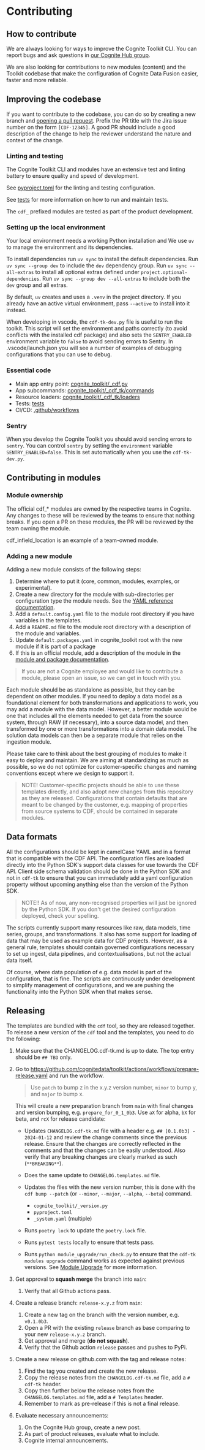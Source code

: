 # Contributing

## How to contribute

We are always looking for ways to improve the Cognite Toolkit CLI. You can
report bugs and ask questions in [our Cognite Hub group](https://hub.cognite.com/groups/cognite-data-fusion-toolkit-277).

We are also looking for contributions to new modules (content) and the Toolkit codebase that make the configuration of
Cognite Data Fusion easier, faster and more reliable.

## Improving the codebase

If you want to contribute to the codebase, you can do so by creating a new branch and
[opening a pull request](https://github.com/cognitedata/toolkit/compare). Prefix the PR title with the Jira issue
number on the form `[CDF-12345]`. A good PR should include a good description of the change to help the reviewer
understand the nature and context of the change.

### Linting and testing

The Cognite Toolkit CLI and modules have an extensive test and linting battery to ensure quality and speed of development.

See [pyproject.toml](pyproject.toml) for the linting and testing configuration.

See [tests](tests/README.md) for more information on how to run and maintain tests.

The `cdf_` prefixed modules are tested as part of the product development.

### Setting up the local environment

Your local environment needs a working Python installation and We use `uv` to manage the environment and its dependencies.

To install dependencies run `uv sync` to install the default dependencies.
Run `uv sync --group dev` to include the `dev` dependency group.
Run `uv sync --all-extras` to install all optional extras defined under `project.optional-dependencies`.
Run `uv sync --group dev --all-extras` to include both the `dev` group and all extras.

By default, `uv` creates and uses a `.venv` in the project directory. If you already have an active virtual environment,
pass `--active` to install into it instead.

When developing in vscode, the `cdf-tk-dev.py` file is useful to run the toolkit. This script will set the
environment and paths correctly (to avoid conflicts with the installed cdf package) and also sets the
`SENTRY_ENABLED` environment variable to `false` to avoid sending errors to Sentry.
In .vscode/launch.json you will see a number of examples of debugging configurations that you can use to debug.

### Essential code

- Main app entry point: [cognite_toolkit/_cdf.py](cognite_toolkit/_cdf.py)
- App subcommands: [cognite_toolkit/_cdf_tk/commands](cognite_toolkit/_cdf_tk/commands)
- Resource loaders: [cognite_toolkit/_cdf_tk/loaders](cognite_toolkit/_cdf_tk/loaders)
- Tests: [tests](tests)
- CI/CD: [.github/workflows](.github/workflows)

### Sentry

When you develop the Cognite Toolkit you should avoid sending errors to  `sentry`. You can control `sentry` by setting
the  `environment` variable `SENTRY_ENABLED=false`. This is set automatically when you use the `cdf-tk-dev.py`.

## Contributing in modules

### Module ownership

The official cdf_* modules are owned by the respective teams in Cognite. Any changes to these
will be reviewed by the teams to ensure that nothing breaks. If you open a PR on these modules,
the PR will be reviewed by the team owning the module.

cdf_infield_location is an example of a team-owned module.

### Adding a new module

Adding a new module consists of the following steps:

1. Determine where to put it (core, common, modules, examples, or experimental).
2. Create a new directory for the module with sub-directories per configuration type the module needs. See the
   [YAML reference documentation](https://developer.cognite.com/sdks/toolkit/references/configs).
3. Add a `default.config.yaml` file to the module root directory if you have variables in the templates.
4. Add a `README.md` file to the module root directory with a description of the module and variables.
5. Update `default.packages.yaml` in cognite_toolkit root with the new module if it is part of a package
6. If this is an official module, add a description of the module in the
   [module and package documentation](https://developer.cognite.com/sdks/toolkit/references/module_reference).

> If you are not a Cognite employee and would like to contribute a module, please open an issue, so we can
> get in touch with you.

Each module should be as standalone as possible, but they can be dependent on other modules.
If you need to deploy a data model as a foundational
element for both transformations and applications to work, you may add a module with the data model.
However, a better module would be one that includes all the elements needed to get data from the
source system, through RAW (if necessary), into a source data model, and then transformed by one or
more transformations into a domain data model. The solution data models can then be a separate module
that relies on the ingestion module.

Please take care to think about the best grouping of modules to make it easy to deploy and maintain.
We are aiming at standardizing as much as possible, so we do not optimize for customer-specific
changes and naming conventions except where we design to support it.

> NOTE! Customer-specific projects should be able to use these templates directly, and also adopt
> new changes from this repository as they are released.
> Configurations that contain defaults that are meant to be changed by the customer, e.g. mapping
> of properties from source systems to CDF, should be contained in separate modules.

## Data formats

All the configurations should be kept in camelCase YAML and in a format that is compatible with the CDF API.
The configuration files are loaded directly into the Python SDK's support data classes for
use towards the CDF API. Client side schema validation should be done in the Python SDK and not in `cdf-tk`
to ensure that you can immediately
add a yaml configuration property without upcoming anything else than the version of the Python SDK.

> NOTE!! As of now, any non-recognised properties will just be ignored by the Python SDK. If you don't
> get the desired configuration deployed, check your spelling.

The scripts currently support many resources like raw, data models, time series, groups, and transformations.
It also has some support for loading of data that may be used as example data for CDF projects. However,
as a general rule, templates should contain governed configurations necessary to set up ingest, data pipelines,
and contextualisations, but not the actual data itself.

Of course, where data population of e.g. data model is part of the configuration, that is fine.
The scripts are continuously under development to simplify management of configurations, and
we are pushing the functionality into the Python SDK when that makes sense.

## Releasing

The templates are bundled with the `cdf` tool, so they are released together.
To release a new version of the `cdf` tool and the templates, you need to do the following:

1. Make sure that the CHANGELOG.cdf-tk.md is up to date. The top entry should be `## TBD` only.
2. Go to <https://github.com/cognitedata/toolkit/actions/workflows/prepare-release.yaml> and run the workflow.

   > Use `patch` to bump z in the x.y.z version number, `minor` to bump y, and `major` to bump x.

   This will create a new preparation branch from `main` with final changes and version bumping,
   e.g. `prepare_for_0_1_0b3`. Use `aX` for alpha, `bX` for beta, and `rcX` for
   release candidate:
   - Updates `CHANGELOG.cdf-tk.md` file with a header e.g. `## [0.1.0b3] - 2024-01-12` and review the
      change comments since the previous release. Ensure that the changes are correctly reflected in the
      comments and that the changes can be easily understood. Also verify that any breaking changes
      are clearly marked as such (`**BREAKING**`).
   - Does the same update to `CHANGELOG.templates.md` file.
   - Updates the files with the new version number, this is done with
      the `cdf bump --patch` (or `--minor`, `--major`, `--alpha`, `--beta`) command.
      - `cognite_toolkit/_version.py`
      - `pyproject.toml`
      - `_system.yaml` (multiple)

   - Runs `poetry lock` to update the `poetry.lock` file.
   - Runs `pytest tests` locally to ensure that tests pass.
   - Runs `python module_upgrade/run_check.py` to ensure that the `cdf-tk modules upgrade` command works as expected
      against previous versions. See [Module Upgrade](module_upgrade/README.md) for more information.

3. Get approval to **squash merge** the branch into `main`:
   1. Verify that all Github actions pass.
4. Create a release branch: `release-x.y.z` from `main`:
   1. Create a new tag on the branch with the version number, e.g. `v0.1.0b3`.
   2. Open a PR with the existing `release` branch as base comparing to your new `release-x.y.z` branch.
   3. Get approval and merge (**do not squash**).
   4. Verify that the Github action `release` passes and pushes to PyPi.
5. Create a new release on github.com with the tag and release notes:
   1. Find the tag you created and create the new release.
   2. Copy the release notes from the `CHANGELOG.cdf-tk.md` file, add a `# cdf-tk` header.
   3. Copy then further below the release notes from the `CHANGELOG.templates.md` file, add
      a `# Templates` header.
   4. Remember to mark as pre-release if this is not a final release.
6. Evaluate necessary announcements:
   1. On the Cognite Hub group, create a new post.
   2. As part of product releases, evaluate what to include.
   3. Cognite internal announcements.
